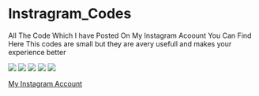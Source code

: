 # Instragram_Codes

All The Code  Which I have Posted On My Instagram Acoount You Can Find Here
This codes are small but they are avery usefull and makes your experience better

![](https://github.com/everydaycodings/Instragram_Codes/blob/master/Pics/p1.png)
![](https://github.com/everydaycodings/Instragram_Codes/blob/master/Pics/p2.jpg)
![](https://github.com/everydaycodings/Instragram_Codes/blob/master/Pics/p4.jpg)
![](https://github.com/everydaycodings/Instragram_Codes/blob/master/Pics/p5.png)
![](https://github.com/everydaycodings/Instragram_Codes/blob/master/Pics/p6.png)


[My Instagram Account](https://www.instagram.com/everydaycodings/)
